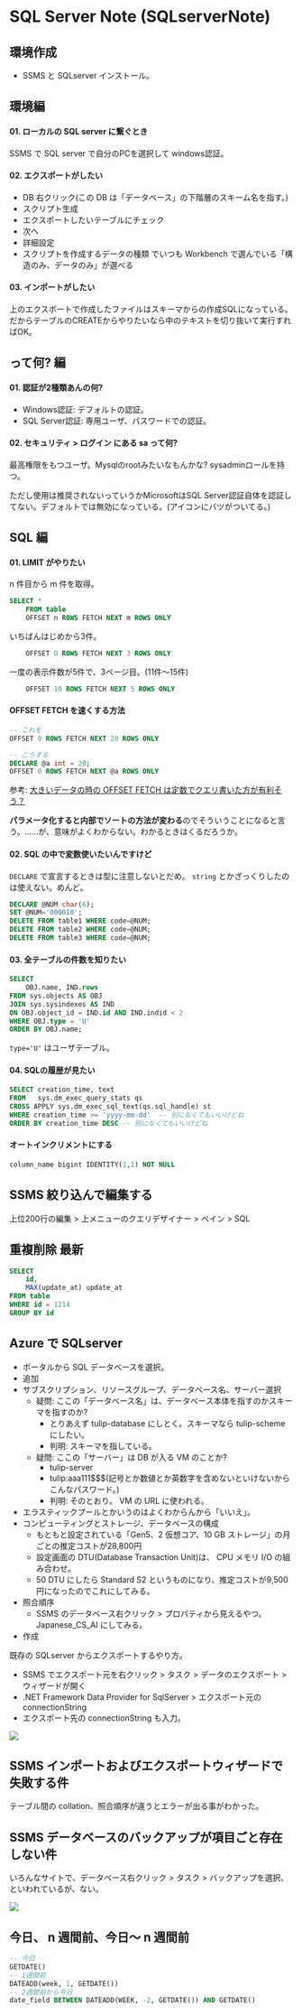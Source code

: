 
SQL Server Note (SQLserverNote)
===


## 環境作成

- SSMS と SQLserver インストール。


## 環境編

#### 01. ローカルの SQL server に繋ぐとき

SSMS で SQL server で自分のPCを選択して windows認証。

#### 02. エクスポートがしたい

- DB 右クリック(この DB は「データベース」の下階層のスキーム名を指す。)
- スクリプト生成
- エクスポートしたいテーブルにチェック
- 次へ
- 詳細設定
- スクリプトを作成するデータの種類 でいつも Workbench で選んでいる「構造のみ、データのみ」が選べる


#### 03. インポートがしたい

上のエクスポートで作成したファイルはスキーマからの作成SQLになっている。だからテーブルのCREATEからやりたいなら中のテキストを切り抜いて実行すればOK。


## って何? 編

#### 01. 認証が2種類あんの何?

- Windows認証: デフォルトの認証。
- SQL Server認証: 専用ユーザ、パスワードでの認証。

#### 02. セキュリティ > ログイン にある sa って何?

最高権限をもつユーザ。Mysqlのrootみたいなもんかな? sysadminロールを持つ。

ただし使用は推奨されないっていうかMicrosoftはSQL Server認証自体を認証してない。デフォルトでは無効になっている。(アイコンにバツがついてる。)


## SQL 編

#### 01. LIMIT がやりたい

n 件目から m 件を取得。

```sql
SELECT *
    FROM table
    OFFSET n ROWS FETCH NEXT m ROWS ONLY
```

いちばんはじめから3件。

```sql
    OFFSET 0 ROWS FETCH NEXT 3 ROWS ONLY
```

一度の表示件数が5件で、3ページ目。(11件〜15件)

```sql
    OFFSET 10 ROWS FETCH NEXT 5 ROWS ONLY
```

#### OFFSET FETCH を速くする方法

```sql
-- これを
OFFSET 0 ROWS FETCH NEXT 20 ROWS ONLY

-- こうする
DECLARE @a int = 20;
OFFSET 0 ROWS FETCH NEXT @a ROWS ONLY
```

参考: [大きいデータの時の OFFSET FETCH は定数でクエリ書いた方が有利そう？](https://odashinsuke.hatenablog.com/entry/2016/06/28/221732)

**パラメータ化すると内部でソートの方法が変わる**のでそういうことになると言う。……が、意味がよくわからない。わかるときはくるだろうか。

#### 02. SQL の中で変数使いたいんですけど

`DECLARE` で宣言するときは型に注意しないとだめ。 `string` とかざっくりしたのは使えない。めんど。

```sql
DECLARE @NUM char(6);
SET @NUM='000010';
DELETE FROM table1 WHERE code=@NUM;
DELETE FROM table2 WHERE code=@NUM;
DELETE FROM table3 WHERE code=@NUM;
```

#### 03. 全テーブルの件数を知りたい

```sql
SELECT
    OBJ.name, IND.rows
FROM sys.objects AS OBJ
JOIN sys.sysindexes AS IND
ON OBJ.object_id = IND.id AND IND.indid < 2
WHERE OBJ.type = 'U'
ORDER BY OBJ.name;
```

`type='U'` はユーザテーブル。

#### 04. SQLの履歴が見たい

```sql
SELECT creation_time, text
FROM   sys.dm_exec_query_stats qs
CROSS APPLY sys.dm_exec_sql_text(qs.sql_handle) st
WHERE creation_time >= 'yyyy-mm-dd'  -- 別になくてもいいけどね
ORDER BY creation_time DESC -- 別になくてもいいけどね
```

#### オートインクリメントにする

```sql
column_name bigint IDENTITY(1,1) NOT NULL
```

## SSMS 絞り込んで編集する

上位200行の編集 > 上メニューのクエリデザイナー > ペイン > SQL

## 重複削除 最新

```sql
SELECT
    id,
    MAX(update_at) update_at
FROM table
WHERE id = 1214
GROUP BY id
```

## Azure で SQLserver

- ポータルから SQL データベースを選択。
- 追加
- サブスクリプション、リソースグループ、データベース名、サーバー選択
    - 疑問: ここの「データベース名」は、データベース本体を指すのかスキーマを指すのか?
        - とりあえず tulip-database にしとく。スキーマなら tulip-scheme にしたい。
        - 判明: スキーマを指している。
    - 疑問: ここの「サーバー」は DB が入る VM のことか?
        - tulip-server
        - tulip:aaa111$$$(記号とか数値とか英数字を含めないといけないからこんなパスワード。)
        - 判明: そのとおり。 VM の URL に使われる。
- エラスティックプールとかいうのはよくわからんから「いいえ」。
- コンピューティングとストレージ、データベースの構成
    - もともと設定されている「Gen5、2 仮想コア、10 GB ストレージ」の月ごとの推定コストが28,800円
    - 設定画面の DTU(Database Transaction Unit)は、  CPU メモリ I/O の組み合わせ。
    - 50 DTU にしたら Standard S2 というものになり、推定コストが9,500円になったのでこれにしてみる。
- 照合順序
    - SSMS のデータベース右クリック > プロパティから見えるやつ。 Japanese_CS_AI にしてみる。
- 作成

既存の SQLserver からエクスポートするやり方。

- SSMS でエクスポート元を右クリック > タスク > データのエクスポート > ウィザードが開く
- .NET Framework Data Provider for SqlServer > エクスポート元の connectionString
- エクスポート先の connectionString も入力。

![](media/export-wizard.jpg)

## SSMS インポートおよびエクスポートウィザードで失敗する件

テーブル間の collation、照合順序が違うとエラーが出る事がわかった。

## SSMS データベースのバックアップが項目ごと存在しない件

いろんなサイトで、データベース右クリック > タスク > バックアップを選択、といわれているが、ない。

![](media/issue.jpg)

## 今日、 n 週間前、今日～ n 週間前

```sql
-- 今日
GETDATE()
-- 1週間前
DATEADD(week, 1, GETDATE())
-- 2週間前から今日
date_field BETWEEN DATEADD(WEEK, -2, GETDATE()) AND GETDATE()
```
